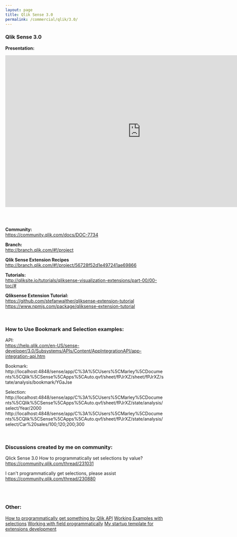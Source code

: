 ```yaml
---
layout: page
title: Qlik Sense 3.0
permalink: /commercial/qlik/3.0/
---
```



### Qlik Sense 3.0


<strong>Presentation:</strong>

<div align="center">

<iframe width="853" height="480" src="https://www.youtube.com/embed/xT0KPWtrgMg" frameborder="0" allowfullscreen></iframe>

</div>


<br/><br/>

<strong>Community:</strong>  
https://community.qlik.com/docs/DOC-7734

<strong>Branch:</strong>  
http://branch.qlik.com/#!/project

<strong>Qlik Sense Extension Recipes</strong>  
http://branch.qlik.com/#!/project/56728f52d1e497241ae69866


<strong>Tutorials:</strong>  
http://qliksite.io/tutorials/qliksense-visualization-extensions/part-00/00-toc/#


<strong>Qliksense Extension Tutorial:</strong>  
https://github.com/stefanwalther/qliksense-extension-tutorial
https://www.npmjs.com/package/qliksense-extension-tutorial



<br/>

### How to Use Bookmark and Selection examples:

API:  
https://help.qlik.com/en-US/sense-developer/3.0/Subsystems/APIs/Content/AppIntegrationAPI/app-integration-api.htm


Bookmark:
http://localhost:4848/sense/app/C%3A%5CUsers%5CMarley%5CDocuments%5CQlik%5CSense%5CApps%5CAuto.qvf/sheet/fPJrXZ/sheet/fPJrXZ/state/analysis/bookmark/YGaJse

Selection:
http://localhost:4848/sense/app/C%3A%5CUsers%5CMarley%5CDocuments%5CQlik%5CSense%5CApps%5CAuto.qvf/sheet/fPJrXZ/state/analysis/select/Year/2000  
http://localhost:4848/sense/app/C%3A%5CUsers%5CMarley%5CDocuments%5CQlik%5CSense%5CApps%5CAuto.qvf/sheet/fPJrXZ/state/analysis/select/Car%20sales/100;120;200;300



<br/>

### Discussions created by me on community:

Qlick Sense 3.0 How to programmatically set selections by value?  
https://community.qlik.com/thread/231031  

I can't programmatically get selections, please assist  
https://community.qlik.com/thread/230880




<br/><br/>

### Other:

<a href="/commercial/qlik/3.0/get-data-by-api/">How to programmatically get something by Qlik API</a>
<a href="/commercial/qlik/3.0/working-with-selections-programmatically/">Working Examples with selections</a>
<a href="/commercial/qlik/3.0/working-with-field-programmatically/">Working with field programmatically</a>
<a href="/commercial/qlik/3.0/my-statup-template-for-extensions-development/">My startup template for extensions development</a>
